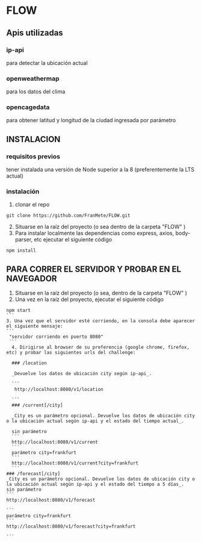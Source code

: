 # FLOW
## Apis utilizadas
### ip-api 
para detectar la ubicación actual
### openweathermap
para los datos del clima
### opencagedata
para obtener latitud y longitud de la ciudad ingresada por parámetro
## INSTALACION
### requisitos previos
tener instalada una versión de Node superior a la 8 (preferentemente la LTS actual)
### instalación
1. clonar el repo
```
git clone https://github.com/FranMete/FLOW.git 

``` 
2. Situarse en la raíz del proyecto (o sea dentro de la carpeta "FLOW" )
3. Para instalar localmente las dependencias como express, axios, body-parser, etc ejecutar el siguiente código
```
npm install
``` 
## PARA CORRER EL SERVIDOR Y PROBAR EN EL NAVEGADOR
1. Situarse en la raíz del proyecto (o sea, dentro de la carpeta "FLOW" )
2. Una vez en la raíz del proyecto, ejecutar el siguiente código
````
npm start
```
3. Una vez que el servidor esté corriendo, en la consola debe aparecer el siguiente mensaje: 
```
 "servidor corriendo en puerto 8080" 
 ```    
  4. Dirigirse al browser de su preferencia (google chrome, firefox, etc) y probar las siguientes urls del challenge:

  ### /location

  _Devuelve los datos de ubicación city según ip-api_. 

  ```
   http://localhost:8080/v1/location

  ```
  ### /current[/city]
  
  _City es un parámetro opcional. Devuelve los datos de ubicación city o la ubicación actual según ip-api y el estado del tiempo actual_.

  sin parámetro
  ```
  http://localhost:8080/v1/current
  ```
  parámetro city=frankfurt
  ```
  http://localhost:8080/v1/current?city=frankfurt
  ```
### /forecast[/city]
_City es un parámetro opcional. Devuelve los datos de ubicación city o la ubicación actual según ip-api y el estado del tiempo a 5 días_.
sin parámetro
```
http://localhost:8080/v1/forecast

```
parámetro city=frankfurt
```
http://localhost:8080/v1/forecast?city=frankfurt

```